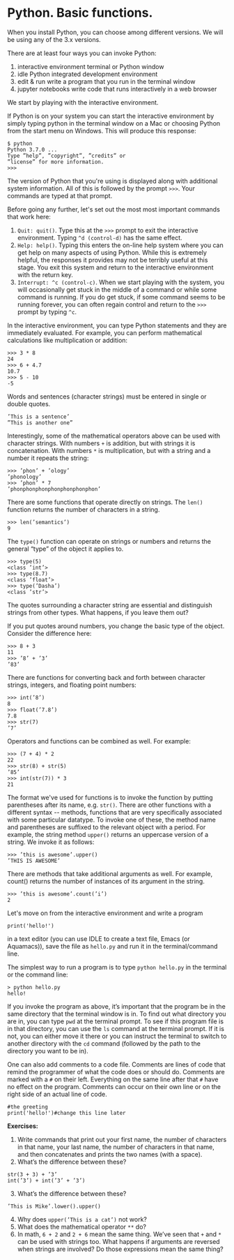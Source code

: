 # Python. Basic functions.

When you install Python, you can choose among different versions. We will be using any of the 3.x versions.

There are at least four ways you can invoke Python:
1. interactive environment terminal or Python window
2. idle Python integrated development environment
3. edit & run write a program that you run in the terminal window
4. jupyter notebooks write code that runs interactively in a web browser

We start by playing with the interactive environment. 

If Python is on your system you can start the
interactive environment by simply typing python in the terminal window on a
Mac or choosing Python from the start menu on Windows. This will produce this
response:

```
$ python
Python 3.7.0 ...
Type ”help”, ”copyright”, ”credits” or
”license” for more information.
>>>
```

The version of Python that you're using is displayed along with additional system
information. All of this is followed by the prompt `>>>`. Your commands are typed
at that prompt.

Before going any further, let's set out the most most important commands that work
here:
1. `Quit: quit()`. Type this at the `>>>` prompt to exit the interactive environment.
Typing `^d (control-d)` has the same effect.
2. `Help: help()`. Typing this enters the on-line help system where you can get help
on many aspects of using Python. While this is extremely helpful, the responses it
provides may not be terribly useful at this stage. You exit this system and return to
the interactive environment with the return key.
3. `Interrupt: ^c (control-c)`. When we start playing with the system, you will
occasionally get stuck in the middle of a command or while some command is
running. If you do get stuck, if some command seems to be running forever, you
can often regain control and return to the `>>>` prompt by typing `^c`.

In the interactive environment, you can type Python
statements and they are immediately evaluated. For example, you can perform
mathematical calculations like multiplication or addition:
```
>>> 3 * 8
24
>>> 6 + 4.7
10.7
>>> 5 - 10
-5
```

Words and sentences (character strings) must be
entered in single or double quotes. 
```
’This is a sentence’
”This is another one”
```
Interestingly, some of the mathematical operators above can be used with character
strings. With numbers `+` is addition, but with
strings it is concatenation. With numbers `*` is multiplication, but with a string and a
number it repeats the string:
```
>>> ’phon’ + ’ology’
’phonology’
>>> ’phon’ * 7
’phonphonphonphonphonphonphon’
```


There are some functions that operate directly on strings. The `len()` function
returns the number of characters in a string.
```
>>> len(’semantics’)
9
```
The `type()` function can operate on strings or numbers and returns the general
“type” of the object it applies to.
```
>>> type(5)
<class ’int’>
>>> type(8.7)
<class ’float’>
>>> type(’Dasha’)
<class ’str’>
```
The quotes surrounding a character string are essential and distinguish
strings from other types. What happens, if you leave them out?

If you put quotes around numbers, you change the basic type of the object.
Consider the difference here:
```
>>> 8 + 3
11
>>> ’8’ + ’3’
’83’
```

There are functions for converting back and forth between character strings, integers,
and floating point numbers:
```
>>> int(’8’)
8
>>> float(’7.8’)
7.8
>>> str(7)
’7’
```
Operators and functions can be combined as well. For example:
```
>>> (7 + 4) * 2
22
>>> str(8) + str(5)
’85’
>>> int(str(7)) * 3
21
```

The format we've used for functions is to invoke the function by putting parentheses
after its name, e.g. `str()`. There are other functions with a different syntax -- methods, functions that are very
specifically associated with some particular datatype. To invoke one of these, the method name and parentheses
are suffixed to the relevant object with a period. For example, the string method
`upper()` returns an uppercase version of a string. We invoke it as follows:
```
>>> ’this is awesome’.upper()
’THIS IS AWESOME’
```
There are methods that take additional arguments as well. For example, count()
returns the number of instances of its argument in the string.
```
>>> ’this is awesome’.count(’i’)
2
```

Let's move on from the interactive environment and write a program 
```
print('hello!')
```
in a text editor (you can use IDLE to create a text file, Emacs (or Aquamacs)), save the file as `hello.py` and run it in the terminal/command line.

The simplest way to run a program is to type
`python hello.py` in the terminal or the command line:

```
> python hello.py
hello!
```
If you invoke the program as above, it’s important that the program be in the same
directory that the terminal window is in. To find out what directory you are in, you
can type `pwd` at the terminal prompt. To see if this program file is in that directory, you can use the `ls` command at the terminal prompt. If it is not, you can either
move it there or you can instruct the terminal to switch to another directory with
the `cd` command (followed by the path to the directory you want to be in).


One can also add comments to a code file. Comments are lines of code that remind
the programmer of what the code does or should do. Comments are marked
with a `#` on their left. Everything on the same line after that `#` have no effect on
the program. Comments can occur on their own line or on the right side of an actual
line of code.

```
#the greeting
print('hello!')#change this line later
```

**Exercises:**
1. Write commands that print out your first name, the number of characters in
that name, your last name, the number of characters in that name, and then
concatenates and prints the two names (with a space).
2. What’s the difference between these?
```
str(3 + 3) + ’3’
int(’3’) + int(’3’ + ’3’)
```
3. What’s the difference between these?

```’This is Mike’.upper().lower()
’This is Mike’.lower().upper()
```
4. Why does ```upper(’This is a cat’)``` not work?
5. What does the mathematical operator `**` do?
6. In math, `6 + 2` and `2 + 6` mean the same thing. We’ve seen that `+` and `*`
can be used with strings too. What happens if arguments are reversed when
strings are involved? Do those expressions mean the same thing?

